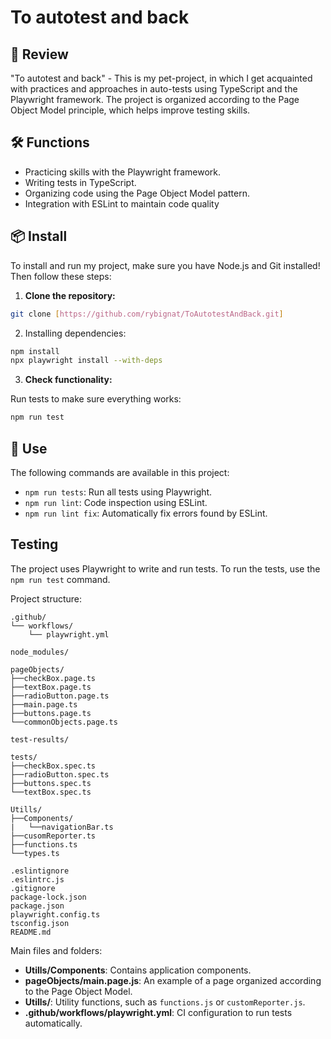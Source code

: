 # To autotest and back

## 🚀 Review

"To autotest and back" - This is my pet-project, in which I get acquainted with practices and approaches in auto-tests using TypeScript and the Playwright framework. The project is organized according to the Page Object Model principle, which helps improve testing skills.

## 🛠️ Functions

- Practicing skills with the Playwright framework.
- Writing tests in TypeScript.
- Organizing code using the Page Object Model pattern.
- Integration with ESLint to maintain code quality

## 📦 Install

To install and run my project, make sure you have Node.js and Git installed! Then follow these steps:

1. **Clone the repository:**

```bash
git clone [https://github.com/rybignat/ToAutotestAndBack.git]
```

2. Installing dependencies:

```bash
npm install
npx playwright install --with-deps
```

3. **Check functionality:**

Run tests to make sure everything works:

```bash
npm run test
```

## 🚀 Use

The following commands are available in this project:

- `npm run tests`: Run all tests using Playwright.
- `npm run lint`: Code inspection using ESLint.
- `npm run lint fix`: Automatically fix errors found by ESLint.

##    Testing

The project uses Playwright to write and run tests. To run the tests, use the `npm run test` command.

Project structure:

```plaintext
.github/
└── workflows/
    └── playwright.yml

node_modules/

pageObjects/
├──checkBox.page.ts
├──textBox.page.ts
├──radioButton.page.ts
├──main.page.ts
├──buttons.page.ts
└──commonObjects.page.ts

test-results/

tests/
├──checkBox.spec.ts
├──radioButton.spec.ts
├──buttons.spec.ts
└──textBox.spec.ts

Utills/
├──Components/
|   └──navigationBar.ts
├──cusomReporter.ts
├──functions.ts
└──types.ts

.eslintignore
.eslintrc.js
.gitignore
package-lock.json
package.json
playwright.config.ts
tsconfig.json
README.md
```

Main files and folders:

- **Utills/Components**: Contains application components.
- **pageObjects/main.page.js**: An example of a page organized according to the Page Object Model.
- **Utills/**: Utility functions, such as `functions.js` or `customReporter.js`.
- **.github/workflows/playwright.yml**: CI configuration to run tests automatically.
